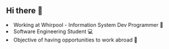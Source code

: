 ## Hi there 👋

<li>Working at Whirpool - Information System Dev Programmer 🚿</li>
<li>Software Engineering Student 💻</li>
<li>  Objective of having opportunities to work abroad 🌟</li>

  

